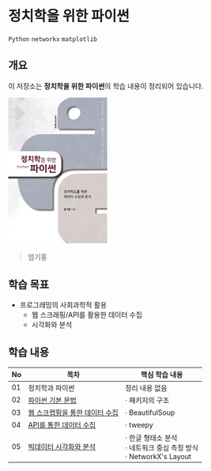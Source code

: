 # 정치학을 위한 파이썬

`Python` `networkx` `matplotlib`

## 개요

이 저장소는 **정치학을 위한 파이썬**의 학습 내용이 정리되어 있습니다.

<img src="./cover.jpg" alt="Cover" width="200">

> 엄기홍

## 학습 목표
- 프로그래밍의 사회과학적 활용
  - 웹 스크래핑/API를 활용한 데이터 수집
  - 시각화와 분석

## 학습 내용
|No|목차|핵심 학습 내용|
|---|---|---|
|01|정치학과 파이썬|정리 내용 없음|
|02|[파이썬 기본 문법](./02.ipynb)|· 패키지의 구조|
|03|[웹 스크랩핑을 통한 데이터 수집](./03.ipynb)|· BeautifulSoup|
|04|[API를 통한 데이터 수집](./04.ipynb)|· tweepy|
|05|[빅데이터 시각화와 분석](./05.ipynb)|· 한글 형태소 분석 <br/> · 네트워크 중심 측정 방식 <br/> · NetworkX's Layout|
